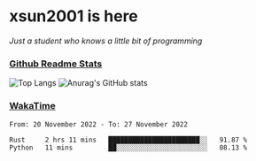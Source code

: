 # xsun2001 is here

*Just a student who knows a little bit of programming*

### [Github Readme Stats](https://github.com/anuraghazra/github-readme-stats)

![Top Langs](https://github-readme-stats.vercel.app/api/top-langs/?username=xsun2001&layout=compact&theme=radical) ![Anurag's GitHub stats](https://github-readme-stats.vercel.app/api?username=xsun2001&show_icons=true&theme=radical)

### [WakaTime](https://wakatime.com)

<!--START_SECTION:waka-->

```text
From: 20 November 2022 - To: 27 November 2022

Rust     2 hrs 11 mins   ███████████████████████░░   91.87 %
Python   11 mins         ██░░░░░░░░░░░░░░░░░░░░░░░   08.13 %
```

<!--END_SECTION:waka-->
